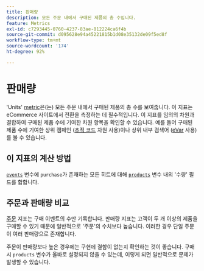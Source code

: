 ```yaml
---
title: 판매량
description: 모든 주문 내에서 구매된 제품의 총 수입니다.
feature: Metrics
exl-id: c7293445-0760-4237-83ae-812224ca6f4b
source-git-commit: d095628e94a45221815b1d08e35132de09f5ed8f
workflow-type: tm+mt
source-wordcount: '174'
ht-degree: 92%

---
```


# 판매량

&#39;Units&#39; [metric](overview.md)은(는) 모든 주문 내에서 구매된 제품의 총 수를 보여줍니다. 이 지표는 eCommerce 사이트에서 전환을 측정하는 데 필수적입니다. 이 지표를 임의의 차원과 결합하여 구매된 제품 수에 기여한 차원 항목을 확인할 수 있습니다. 예를 들어 구매된 제품 수에 기여한 상위 캠페인 ([추적 코드](../dimensions/tracking-code.md) 차원 사용)이나 상위 내부 검색어 ([eVar](../dimensions/evar.md) 사용)를 볼 수 있습니다.

## 이 지표의 계산 방법

[`events`](/help/implement/vars/page-vars/events/events-overview.md) 변수에 `purchase`가 존재하는 모든 히트에 대해 [`products`](/help/implement/vars/page-vars/products.md) 변수 내의 &#39;수량&#39; 필드를 합합니다.

## 주문과 판매량 비교

[주문](orders.md) 지표는 구매 이벤트의 수만 기록합니다. 판매량 지표는 고객이 두 개 이상의 제품을 구매할 수 있기 때문에 일반적으로 &#39;주문&#39;의 수치보다 높습니다. 이러한 경우 단일 주문이 여러 판매량으로 존재합니다.

주문이 판매량보다 높은 경우에는 구현에 결함이 없는지 확인하는 것이 좋습니다. 구매 시 `products` 변수가 올바로 설정되지 않을 수 있는데, 이렇게 되면 일반적으로 문제가 발생할 수 있습니다.
